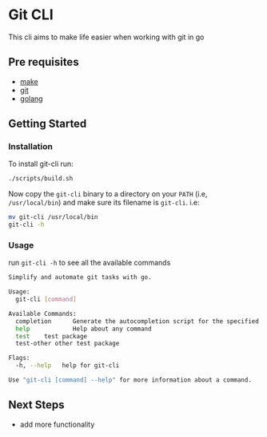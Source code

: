 # Git CLI

This cli aims to make life easier when working with git in go

## Pre requisites

- [make](https://www.gnu.org/software/make/manual/make.html)
- [git](https://github.com/git-guides/install-git)
- [golang](https://go.dev/)

## Getting Started

### Installation

To install git-cli run:

```sh
./scripts/build.sh  
```

Now copy the `git-cli` binary to a directory on your `PATH` (i.e, `/usr/local/bin`) and make sure its filename is `git-cli`. i.e:
```sh
mv git-cli /usr/local/bin
git-cli -h
```

### Usage

run `git-cli -h` to see all the available commands

```sh
Simplify and automate git tasks with go.

Usage:
  git-cli [command]

Available Commands:
  completion      Generate the autocompletion script for the specified shell
  help            Help about any command
  test    test package
  test-other other test package

Flags:
  -h, --help   help for git-cli

Use "git-cli [command] --help" for more information about a command.

```

## Next Steps

- add more functionality
